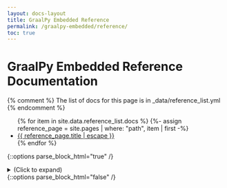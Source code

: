 ```yaml
---
layout: docs-layout
title: GraalPy Embedded Reference
permalink: /graalpy-embedded/reference/
toc: true
---
```


# GraalPy Embedded Reference Documentation
{% comment %}
  The list of docs for this page is in _data/reference_list.yml
{% endcomment %}

<ul>
   {% for item in site.data.reference_list.docs %}
      {%- assign reference_page = site.pages | where: "path", item | first -%}
      <li><a class="page-link" href="{{ reference_page.url | relative_url }}">{{ reference_page.title | escape }}</a></li>
   {% endfor %}
</ul>

{::options parse_block_html="true" /}
<details><summary markdown="span">(Click to expand)</summary>

### [Polyglot API](Interoperability.md)
### [Java Interoperability](Java_Interoperability.md)
### [Jython Migration Guide](Jython.md)
### [Native GraalPy Images](Native_Images.md)
### [Operating System Interfaces Supported by GraalPy](OS_Interfaces.md)
### [Python Code Parsing and pyc Files](Parser_Details.md)
### [Creating Standalone Java-Python Applications with GraalPy](Standalone_Embedded_Applications.md)

</details>
{::options parse_block_html="false" /}